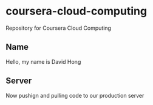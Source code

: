 # coursera-cloud-computing
Repository for Coursera Cloud Computing

## Name

Hello, my name is David Hong


## Server

Now pushign and pulling code to our production server